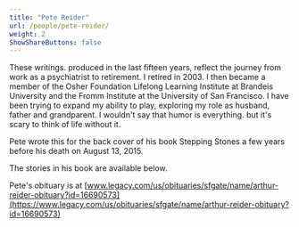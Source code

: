 ```yaml
---
title: "Pete Reider"
url: /people/pete-reider/
weight: 2
ShowShareButtons: false
---
```


These writings. produced in the last fifteen years, reflect the journey from work as a psychiatrist to retirement. I retired in 2003. I then became a member of the Osher Foundation Lifelong Learning Institute at Brandeis University and the Fromm Institute at the University of San Francisco. I have been trying to expand my ability to play, exploring my role as husband, father and grandparent. I wouldn't say that humor is everything. but it's scary to think of life without it.

Pete wrote this for the back cover of his book Stepping Stones a few years before his death on August 13, 2015.

The stories in his book are available below.

Pete's obituary is at [www.legacy.com/us/obituaries/sfgate/name/arthur-reider-obituary?id=16690573](https://www.legacy.com/us/obituaries/sfgate/name/arthur-reider-obituary?id=16690573)